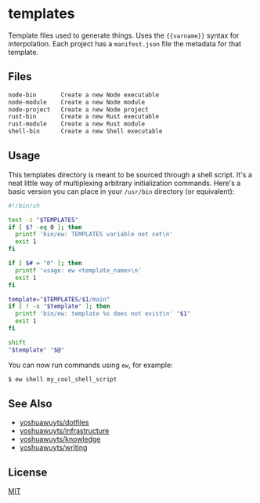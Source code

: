 # templates
Template files used to generate things. Uses the `{{varname}}` syntax for
interpolation. Each project has a `manifest.json` file the metadata for that
template.

## Files
```txt
node-bin       Create a new Node executable
node-module    Create a new Node module
node-project   Create a new Node project
rust-bin       Create a new Rust executable
rust-module    Create a new Rust module
shell-bin      Create a new Shell executable
```

## Usage
This templates directory is meant to be sourced through a shell script. It's
a neat little way of multiplexing arbitrary initialization commands. Here's a
basic version you can place in your `/usr/bin` directory (or equivalent):
```sh
#!/bin/sh

test -z "$TEMPLATES"
if [ $? -eq 0 ]; then
  printf 'bin/ew: TEMPLATES variable not set\n'
  exit 1
fi

if [ $# = "0" ]; then
  printf 'usage: ew <template_name>\n'
  exit 1
fi

template="$TEMPLATES/$1/main"
if [ ! -x "$template" ]; then
  printf 'bin/ew: template %s does not exist\n' "$1"
  exit 1
fi

shift
"$template" "$@"
```
You can now run commands using `ew`, for example:
```sh
$ ew shell my_cool_shell_script
```

## See Also
- [yoshuawuyts/dotfiles](https://github.com/yoshuawuyts/dotfiles)
- [yoshuawuyts/infrastructure](https://github.com/yoshuawuyts/infrastructure)
- [yoshuawuyts/knowledge](https://github.com/yoshuawuyts/knowledge)
- [yoshuawuyts/writing](https://github.com/yoshuawuyts/writing)

## License
[MIT](https://tldrlegal.com/license/mit-license)
